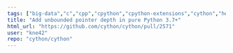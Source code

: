 ```yaml
---
tags: ["big-data","c","cpp","cpython","cpython-extensions","cython","help-wanted","performance","python"]
title: "Add unbounded pointer depth in pure Python 3.7+"
html_url: "https://github.com/cython/cython/pull/2571"
user: "kne42"
repo: "cython/cython"
---
```


